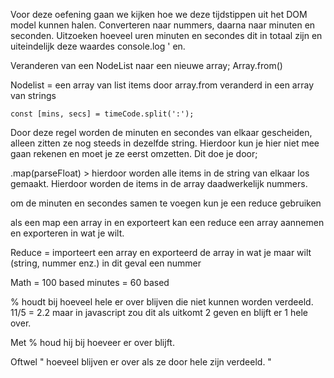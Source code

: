 Voor deze oefening gaan we kijken hoe we deze tijdstippen uit het DOM model kunnen halen. Converteren naar nummers, daarna naar minuten en seconden. Uitzoeken hoeveel uren minuten en secondes dit in totaal zijn en uiteindelijk deze waardes console.log ' en.

Veranderen van een NodeList naar een nieuwe array;
Array.from()

Nodelist = een array van list items
door array.from veranderd in een array van strings

	const [mins, secs] = timeCode.split(':');
Door deze regel worden de minuten en secondes van elkaar gescheiden, alleen zitten ze nog steeds in dezelfde string. Hierdoor kun je hier niet mee gaan rekenen en moet je ze eerst omzetten. Dit doe je door;

.map(parseFloat) > hierdoor worden alle items in de string van elkaar los gemaakt. Hierdoor worden de items in de array daadwerkelijk nummers. 

om de minuten en secondes samen te voegen kun je een reduce gebruiken

als een map een array in en exporteert kan een reduce een array aannemen en exporteren in wat je wilt. 

Reduce = importeert een array en exporteerd de array in wat je maar wilt (string, nummer enz.) in dit geval een nummer

Math = 100 based
minutes = 60 based

% houdt bij hoeveel hele er over blijven die niet kunnen worden verdeeld. 
11/5 = 2.2 maar in javascript zou dit als uitkomt 2 geven en blijft er 1 hele over. 

Met % houd hij bij hoeveer er over blijft. 

Oftwel " hoeveel blijven er over als ze door hele zijn verdeeld. "